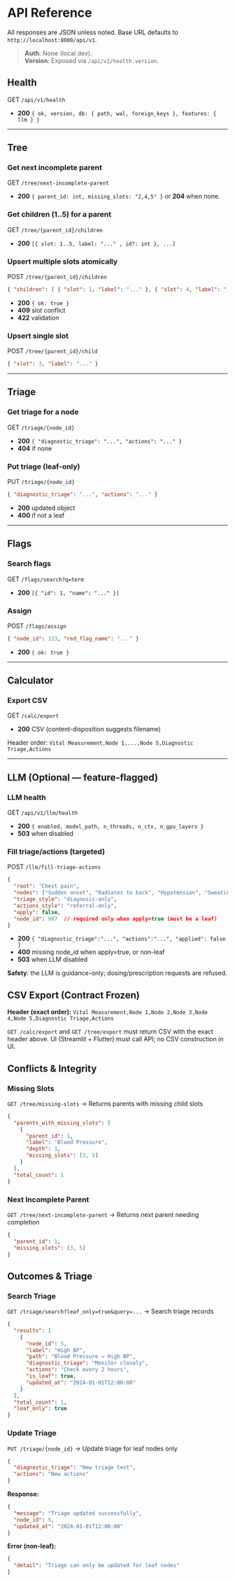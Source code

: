 # API Reference

All responses are JSON unless noted. Base URL defaults to `http://localhost:8000/api/v1`.

> **Auth**: None (local dev).  
> **Version**: Exposed via `/api/v1/health.version`.

## Health

GET `/api/v1/health`

- **200** `{ ok, version, db: { path, wal, foreign_keys }, features: { llm } }`

---

## Tree

### Get next incomplete parent
GET `/tree/next-incomplete-parent`

- **200** `{ parent_id: int, missing_slots: "2,4,5" }` or **204** when none.

### Get children (1..5) for a parent
GET `/tree/{parent_id}/children`

- **200** `[{ slot: 1..5, label: "..." , id?: int }, ...]`

### Upsert multiple slots atomically
POST `/tree/{parent_id}/children`
```json
{ "children": [ { "slot": 1, "label": "..." }, { "slot": 4, "label": "..." } ] }
```
- **200** `{ ok: true }`
- **409** slot conflict
- **422** validation

### Upsert single slot
POST `/tree/{parent_id}/child`
```json
{ "slot": 3, "label": "..." }
```

---

## Triage

### Get triage for a node
GET `/triage/{node_id}`

- **200** `{ "diagnostic_triage": "...", "actions": "..." }`
- **404** if none

### Put triage (leaf-only)
PUT `/triage/{node_id}`
```json
{ "diagnostic_triage": "...", "actions": "..." }
```
- **200** updated object
- **400** if not a leaf

---

## Flags

### Search flags
GET `/flags/search?q=term`

- **200** `[{ "id": 1, "name": "..." }]`

### Assign
POST `/flags/assign`
```json
{ "node_id": 123, "red_flag_name": "..." }
```
- **200** `{ ok: true }`

---

## Calculator

### Export CSV
GET `/calc/export`

- **200** CSV (content-disposition suggests filename)

Header order: `Vital Measurement,Node 1,...,Node 5,Diagnostic Triage,Actions`

---

## LLM (Optional — feature-flagged)

### LLM health
GET `/api/v1/llm/health`

- **200** `{ enabled, model_path, n_threads, n_ctx, n_gpu_layers }`
- **503** when disabled

### Fill triage/actions (targeted)
POST `/llm/fill-triage-actions`
```json
{
  "root": "Chest pain",
  "nodes": ["Sudden onset", "Radiates to back", "Hypotension", "Sweating", "Collapse"],
  "triage_style": "diagnosis-only",
  "actions_style": "referral-only",
  "apply": false,
  "node_id": 987  // required only when apply=true (must be a leaf)
}
```
- **200** `{ "diagnostic_triage":"...", "actions":"...", "applied": false }`
- **400** missing node_id when apply=true, or non-leaf
- **503** when LLM disabled

**Safety**: the LLM is guidance-only; dosing/prescription requests are refused.

## CSV Export (Contract Frozen)

**Header (exact order):**
`Vital Measurement,Node 1,Node 2,Node 3,Node 4,Node 5,Diagnostic Triage,Actions`

`GET /calc/export` and `GET /tree/export` must return CSV with the exact header above.
UI (Streamlit + Flutter) must call API; no CSV construction in UI.

## Conflicts & Integrity

### Missing Slots
`GET /tree/missing-slots` → Returns parents with missing child slots
```json
{
  "parents_with_missing_slots": [
    {
      "parent_id": 1,
      "label": "Blood Pressure",
      "depth": 1,
      "missing_slots": [3, 5]
    }
  ],
  "total_count": 1
}
```

### Next Incomplete Parent
`GET /tree/next-incomplete-parent` → Returns next parent needing completion
```json
{
  "parent_id": 1,
  "missing_slots": [3, 5]
}
```

## Outcomes & Triage

### Search Triage
`GET /triage/search?leaf_only=true&query=...` → Search triage records
```json
{
  "results": [
    {
      "node_id": 5,
      "label": "High BP",
      "path": "Blood Pressure → High BP",
      "diagnostic_triage": "Monitor closely",
      "actions": "Check every 2 hours",
      "is_leaf": true,
      "updated_at": "2024-01-01T12:00:00"
    }
  ],
  "total_count": 1,
  "leaf_only": true
}
```

### Update Triage
`PUT /triage/{node_id}` → Update triage for leaf nodes only
```json
{
  "diagnostic_triage": "New triage text",
  "actions": "New actions"
}
```

**Response:**
```json
{
  "message": "Triage updated successfully",
  "node_id": 5,
  "updated_at": "2024-01-01T12:00:00"
}
```

**Error (non-leaf):**
```json
{
  "detail": "Triage can only be updated for leaf nodes"
}
```
